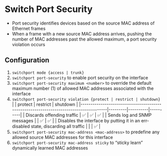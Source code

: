 # Switch Port Security
- Port security identifies devices based on the source MAC address of Ethernet frames
- When a frame with a new source MAC address arrives, pushing the number of MAC addresses past the allowed maximum, a port security violation occurs

## Configuration
1. `switchport mode {access | trunk}`
2. `switchport port-security` to enable port security on the interface
3. `switchport port-security maximum <number>` to override the default maximum number (1) of allowed MAC addresses associated with the interface
4. `switchport port-security violation {protect | restrict | shutdown}`
    |                                                                                       | protect | restrict | shutdown |
    |---------------------------------------------------------------------------------------|---------|----------|----------|
    | Discards offending traffic                                                            | ✅       | ✅        | ✅        |
    | Sends log and SNMP messages                                                           |         | ✅        | ✅        |
    | Disables the interface by putting it in an err-disabled state, discarding all traffic |         |          | ✅        |
5. `switchport port-security mac-address <mac-address>` to predefine any allowed source MAC addresses for this interface
6. `switchport port-security mac-address sticky` to “sticky learn” dynamically learned MAC addresses
